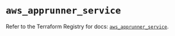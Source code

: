 # `aws_apprunner_service`

Refer to the Terraform Registry for docs: [`aws_apprunner_service`](https://registry.terraform.io/providers/hashicorp/aws/5.61.0/docs/resources/apprunner_service).

